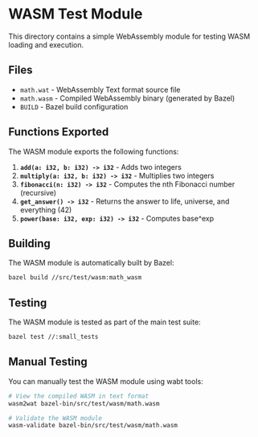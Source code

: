 # WASM Test Module

This directory contains a simple WebAssembly module for testing WASM loading and execution.

## Files

- `math.wat` - WebAssembly Text format source file
- `math.wasm` - Compiled WebAssembly binary (generated by Bazel)
- `BUILD` - Bazel build configuration

## Functions Exported

The WASM module exports the following functions:

1. **`add(a: i32, b: i32) -> i32`** - Adds two integers
2. **`multiply(a: i32, b: i32) -> i32`** - Multiplies two integers  
3. **`fibonacci(n: i32) -> i32`** - Computes the nth Fibonacci number (recursive)
4. **`get_answer() -> i32`** - Returns the answer to life, universe, and everything (42)
5. **`power(base: i32, exp: i32) -> i32`** - Computes base^exp

## Building

The WASM module is automatically built by Bazel:

```bash
bazel build //src/test/wasm:math_wasm
```

## Testing

The WASM module is tested as part of the main test suite:

```bash
bazel test //:small_tests
```

## Manual Testing

You can manually test the WASM module using wabt tools:

```bash
# View the compiled WASM in text format
wasm2wat bazel-bin/src/test/wasm/math.wasm

# Validate the WASM module
wasm-validate bazel-bin/src/test/wasm/math.wasm
```
